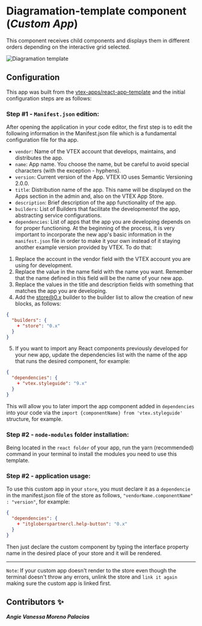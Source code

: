 # Diagramation-template component (*Custom App*)
This component receives child components and displays them  in different orders depending on the interactive grid selected.

![Diagramation template]()

## Configuration 

This app was built from the [vtex-apps/react-app-template](https://github.com/vtex-apps/react-app-template) and the initial configuration steps are as follows:

### Step #1 - `Manifest.json` edition:
After opening the application in your code editor, the first step is to edit the following information in the Manifest.json file which is a fundamental configuration file for tha app.

- `vendor`: Name of the VTEX account that develops, maintains, and distributes the app.
- `name`: App name. You choose the name, but be careful to avoid special characters (with the exception - hyphens).
- `version`: Current version of the App. VTEX IO uses Semantic Versioning 2.0.0.
- `title`: Distribution name of the app. This name will be displayed on the Apps section in the admin and, also on the VTEX App Store.
- `description`: Brief description of the app functionality of the app.
- `builders`: List of Builders that facilitate the developmentof the app, abstracting service configurations.
- `dependencies`: List of apps that the app you are developing depends on for proper functioning. At the beginning of the process, it is very important to incorporate the new app's basic information in the `manifest.json` file in order to make it your own instead of it staying another example version provided by VTEX. To do that:
 1. Replace the account in the vendor field with the VTEX account you are using for development.
 2. Replace the value in the name field with the name you want. Remember that the name defined in this field will be the name of your new app.
 3. Replace the values in the title and description fields with something that matches the app you are developing.
 4. Add the store@0.x builder to the builder list to allow the creation of new blocks, as follows:
```json
{
  "builders": {
    + "store": "0.x"
  }
}
```
 5. If you want to import any React components previously developed for your new app, update the dependencies list with the name of the app that runs the desired component, for example:
```json
{
  "dependencies": {
    + "vtex.styleguide": "9.x"
  }
}
```
 This will allow you to later import the app component added in `dependencies` into your code via the `import {componentName} from 'vtex.styleguide'` structure, for example.


### Step #2 - `node-modules` folder installation:
Being located in the `react folder` of your app, run the yarn (recommended) command in your terminal to install the modules you need to use this template.


### Step #2 - application usage:
To use this custom app in your `store`, you must declare it as a `dependencie` in the manifest.json file of the store as follows, `"vendorName.componentName" : "version"`, for example:
```json
{
  "dependencies": {
    + "itgloberspartnercl.help-button": "0.x"
  }
}
```
Then just declare the custom component by typing the interface property name in the desired place of your store and it will be rendered.

---- 


`Note`: If your custom app doesn't render to the store even though the terminal doesn't throw any errors, unlink the store and `link it again` making sure the custom app is linked first.


## Contributors ✨
***Angie Vanessa Moreno Palacios***